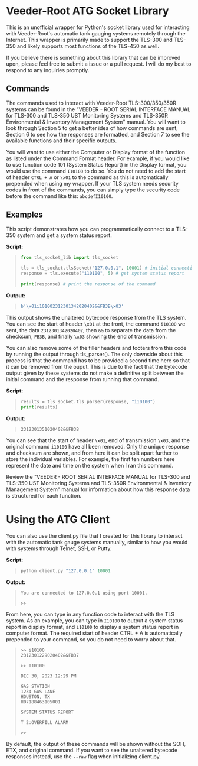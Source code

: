 # Veeder-Root ATG Socket Library

This is an unofficial wrapper for Python's socket library used for interacting with Veeder-Root's automatic tank gauging systems remotely through the Internet. This wrapper is primarily made to support the TLS-300 and TLS-350 and likely supports most functions of the TLS-450 as well.

If you believe there is something about this library that can be improved upon, please feel free to submit a issue or a pull request. I will do my best to respond to any inquiries promptly.

## Commands

The commands used to interact with Veeder-Root TLS-300/350/350R systems can be found in the "VEEDER - ROOT SERIAL INTERFACE MANUAL for TLS-300 and TLS-350 UST Monitoring Systems and TLS-350R Environmental & Inventory Management System" manual. You will want to look through Section 5 to get a better idea of how commands are sent, Section 6 to see how the responses are formatted, and Section 7 to see the available functions and their specific outputs.

You will want to use either the Computer or Display format of the function as listed under the Command Format header. For example, if you would like to use function code 101 (System Status Report) in the Display format, you would use the command ``I10100`` to do so. You do not need to add the start of header ``CTRL + A`` or ``\x01`` to the command as this is automatically prepended when using my wrapper. If your TLS system needs security codes in front of the commands, you can simply type the security code before the command like this: ``abcdefI10100``.

## Examples

This script demonstrates how you can programmatically connect to a TLS-350 system and get a system status report.

**Script:**

>```python
> from tls_socket_lib import tls_socket
>
> tls = tls_socket.tlsSocket("127.0.0.1", 10001) # initial connection
> response = tls.execute("i10100", 5) # get system status report
> 
> print(response) # print the response of the command
>```

**Output:**

>```python
> b'\x01i101002312301342020402&&FB3B\x03'
>```

This output shows the unaltered bytecode response from the TLS system. You can see the start of header ``\x01`` at the front, the command ``i10100`` we sent, the data ``2312301342020402``, then ``&&`` to separate the data from the checksum, ``FB3B``, and finally ``\x03`` showing the end of transmission.

You can also remove some of the filler headers and footers from this code by running the output through tls_parser(). The only downside about this process is that the command has to be provided a second time here so that it can be removed from the ouput. This is due to the fact that the bytecode output given by these systems do not make a definitive split between the initial command and the response from running that command.

**Script:**

>```python
> results = tls_socket.tls_parser(response, "i10100")
> print(results)
>```

**Output:**

>```
> 2312301351020402&&FB3B
>```

You can see that the start of header ``\x01``, end of transmission ``\x03``, and the original command ``i10100`` have all been removed. Only the unique response and checksum are shown, and from here it can be split apart further to store the individual variables. For example, the first ten numbers here represent the date and time on the system when I ran this command.

Review the "VEEDER - ROOT SERIAL INTERFACE MANUAL for TLS-300 and TLS-350 UST Monitoring Systems and TLS-350R Environmental & Inventory Management System" manual for information about how this response data is structured for each function.

# Using the ATG Client

You can also use the client.py file that I created for this library to interact with the automatic tank gauge systems manually, similar to how you would with systems through Telnet, SSH, or Putty.

**Script:**

>```python
> python client.py "127.0.0.1" 10001
>```

**Output:**

>```
> You are connected to 127.0.0.1 using port 10001.
>
> >>
>```

From here, you can type in any function code to interact with the TLS system. As an example, you can type in ``I10100`` to output a system status report in display format, and ``i10100`` to display a system status report in computer format. The required start of header CTRL + A is automatically prepended to your command, so you do not need to worry about that.

> ```
> >> i10100
> 2312301229020402&&FB37
>
> >> I10100 
>
> DEC 30, 2023 12:29 PM
>
> GAS STATION
> 1234 GAS LANE
> HOUSTON, TX
> H07188463105001
>
> SYSTEM STATUS REPORT
>
> T 2:OVERFILL ALARM
>
> >>
> ```

By default, the output of these commands will be shown without the SOH, ETX, and original command. If you want to see the unaltered bytecode responses instead, use the ``--raw`` flag when initializing client.py.
